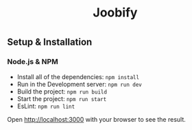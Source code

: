 <h1 align="center">Joobify<h1>
  
<h2>Setup & Installation</h2>

<h3>Node.js & NPM</h3>

- Install all of the dependencies: `npm install`
- Run in the Development server: `npm run dev`
- Build the project: `npm run build`
- Start the project: `npm run start`
- EsLint: `npm run lint`

Open [http://localhost:3000](http://localhost:3000) with your browser to see the result.